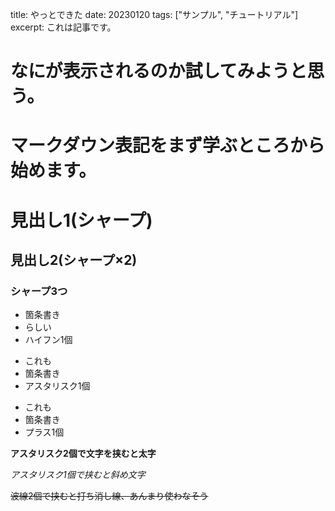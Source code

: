 title: やっとできた
date: 20230120
tags: ["サンプル", "チュートリアル"]
excerpt: これは記事です。

# なにが表示されるのか試してみようと思う。
# マークダウン表記をまず学ぶところから始めます。
# 見出し1(シャープ)

## 見出し2(シャープ×2)

### シャープ3つ

- 箇条書き
- らしい
- ハイフン1個

* これも
* 箇条書き
* アスタリスク1個

+ これも
+ 箇条書き
+ プラス1個

**アスタリスク2個で文字を挟むと太字**

*アスタリスク1個で挟むと斜め文字*

~~波線2個で挟むと打ち消し線、あんまり使わなそう~~

